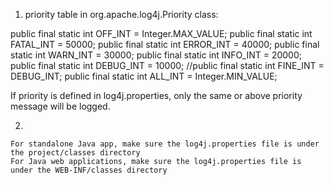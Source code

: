 1. priority table in  org.apache.log4j.Priority class:


  public final static int OFF_INT = Integer.MAX_VALUE;
  public final static int FATAL_INT = 50000;
  public final static int ERROR_INT = 40000;
  public final static int WARN_INT  = 30000;
  public final static int INFO_INT  = 20000;
  public final static int DEBUG_INT = 10000;
    //public final static int FINE_INT = DEBUG_INT;
  public final static int ALL_INT = Integer.MIN_VALUE;

If priority is defined in log4j.properties, only the same or above priority message will be logged.

2.

    For standalone Java app, make sure the log4j.properties file is under the project/classes directory
    For Java web applications, make sure the log4j.properties file is under the WEB-INF/classes directory
